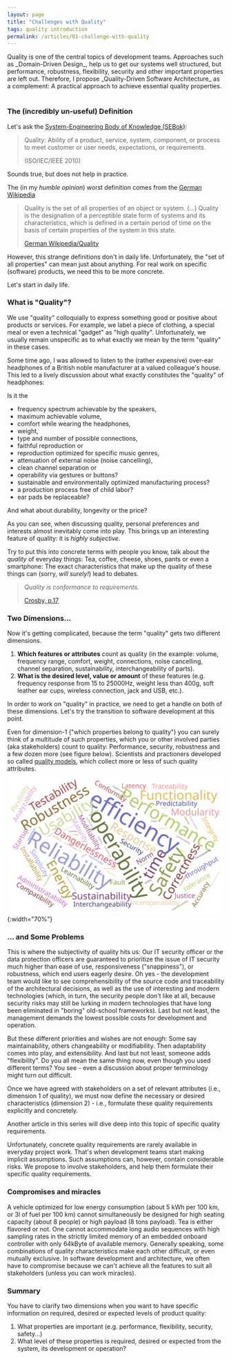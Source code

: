 ```yaml
---
layout: page
title: "Challenges with Quality"
tags: quality introduction
permalink: /articles/01-challenge-with-quality
---
```


<div class="arc42-help" markdown="1">
Quality is one of the central topics of development teams. 
Approaches such as _Domain-Driven Design_, help us to get our systems well structured, but performance, robustness, flexibility, security and other important properties are left out. 
Therefore, I propose _Quality-Driven Software Architecture_ as a complement:
A practical approach to achieve essential quality properties.

</div><br>


### The (incredibly un-useful) Definition

Let's ask the [System-Engineering Body of Knowledge (SEBok)](https://www.sebokwiki.org/wiki/Quality_(glossary)):

>Quality: Ability of a product, service, system, component, or process to meet customer or user needs, expectations, or requirements. 
>
>(ISO/IEC/IEEE 2010)

Sounds true, but does not help in practice.

The (in my _humble opinion_) worst definition comes from the [German Wikipedia](https://de.wikipedia.org/wiki/Qualit%C3%A4t) <i class="fa-solid fa-person-circle-question"></i>

>Quality is the set of all properties of an object or system. (...) 
>Quality is the designation of a perceptible state form of systems and its characteristics, which is defined in a certain period of time on the basis of certain properties of the system in this state.
>
>[German Wikipedia/Quality](https://de.wikipedia.org/wiki/Qualit%C3%A4t)

However, this strange definitions don't in daily life.
Unfortunately, the "set of all properties" can mean just about anything. 
For real work on specific (software) products, we need this to be more concrete.

Let's start in daily life.
### What is "Quality"?

We use "quality" colloquially to express something good or positive about products or services. 
For example, we label a piece of clothing, a special meal or even a technical "gadget" as "high quality". 
Unfortunately, we usually remain unspecific as to what exactly we mean by the term "quality" in these cases.

Some time ago, I was allowed to listen to the (rather expensive) over-ear headphones of a British noble manufacturer at a valued colleague's house. 
This led to a lively discussion about what exactly constitutes the "quality" of headphones: 

Is it the
* frequency spectrum achievable by the speakers, 
* maximum achievable volume, 
* comfort while wearing the headphones, 
* weight, 
* type and number of possible connections, 
* faithful reproduction or 
* reproduction optimized for specific music genres, 
* attenuation of external noise (noise cancelling), 
* clean channel separation or 
* operability via gestures or buttons? 
* sustainable and environmentally optimized manufacturing process? 
* a production process free of child labor? 
* ear pads be replaceable? 

And what about durability, longevity or the price?

As you can see, when discussing quality, personal preferences and interests almost inevitably come into play. 
This brings up an interesting feature of quality: it is _highly subjective_.

Try to put this into concrete terms with people you know, talk about the _quality_ of everyday things: 
Tea, coffee, cheese, shoes, pants or even a smartphone: 
The exact characteristics that make up the quality of these things can (sorry, _will surely!_) lead to debates.


>_Quality is conformance to requirements._
>
>[Crosby, p.17](/references/#crosby-quality)

### Two Dimensions...

Now it's getting complicated, because the term "quality" gets two different dimensions. 

1. **Which features or attributes** count as quality (in the example: volume, frequency range, comfort, weight, connections, noise cancelling, channel separation, sustainability, interchangeability of parts).
2. **What is the desired level, value or amount** of these features (e.g. frequency response from 15 to 25000Hz, weight less than 400g, soft leather ear cups, wireless connection, jack and USB, etc.).

In order to work on "quality" in practice, we need to get a handle on both of these dimensions. 
Let's try the transition to software development at this point. 

Even for dimension-1 ("which properties belong to quality") you can surely think of a multitude of such properties, which you or other involved parties (aka stakeholders) count to quality: Performance, security, robustness and a few dozen more (see figure below). 
Scientists and practioners developed so called [quality models](/articles/quality-models), which collect more or less of such quality attributes.


![quality terminology word cloud](/images/articles/quality-challenges/quality-terms-wordcloud.svg){:width="70%"}

###  ... and Some Problems

This is where the subjectivity of quality hits us: 
Our IT security officer or the data protection officers are guaranteed to prioritize the issue of IT security much higher than ease of use, responsiveness ("snappiness"), or robustness, which end users eagerly desire. 
Oh yes - the development team would like to see comprehensibility of the source code and traceability of the architectural decisions, as well as the use of interesting and modern technologies (which, in turn, the security people don't like at all, because security risks may still be lurking in modern technologies that have long been eliminated in "boring" old-school frameworks). 
Last but not least, the management demands the lowest possible costs for development and operation.

But these different priorities and wishes are not enough: 
Some say maintainability, others changeability or modifiability. 
Then adaptability comes into play, and extensibility. 
And last but not least, someone adds "flexibility". 
Do you all mean the same thing now, even though you used different terms? 
You see - even a discussion about proper terminology might turn out difficult. 

Once we have agreed with stakeholders on a set of relevant attributes (i.e., dimension 1 of quality), we must now define the necessary or desired characteristics (dimension 2) - i.e., formulate these quality requirements explicitly and concretely. 

Another article in this series will dive deep into this topic of specific quality requirements.

Unfortunately, concrete quality requirements are rarely available in everyday project work.
That's when development teams start making implicit assumptions.
Such assumptions can, however, contain considerable risks.
We propose to involve stakeholders, and help them formulate their specific quality requirements.

### Compromises and miracles
A vehicle optimized for low energy consumption (about 5 kWh per 100 km, or 3l of fuel per 100 km) cannot simultaneously be designed for high seating capacity (about 8 people) or high payload (8 tons payload). 
Tea is either flavored or not. 
One cannot accommodate long audio sequences with high sampling rates in the strictly limited memory of an embedded onboard controller with only 64kByte of available memory. 
Generally speaking, some combinations of quality characteristics make each other difficult, or even mutually exclusive. 
In software development and architecture, we often have to compromise because we can't achieve all the features to suit all stakeholders (unless you can work miracles).


### Summary
You have to clarify two dimensions when you want to have specific information on required, desired or expected levels of product quality:

1. What properties are important (e.g. performance, flexibility, security, safety...)
2. What level of these properties is required, desired or expected from the system, its development or operation?




